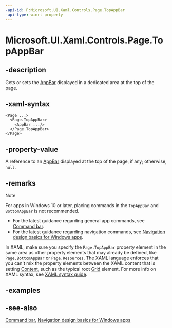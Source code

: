 ```yaml
---
-api-id: P:Microsoft.UI.Xaml.Controls.Page.TopAppBar
-api-type: winrt property
---
```


<!-- Property syntax
public Windows.UI.Xaml.Controls.AppBar TopAppBar { get;  set; }
-->

# Microsoft.UI.Xaml.Controls.Page.TopAppBar

## -description

Gets or sets the [AppBar](appbar.md) displayed in a dedicated area at the top of the page.

## -xaml-syntax

```xaml
<Page ...>
  <Page.TopAppBar>
    <AppBar .../>
  </Page.TopAppBar>
</Page>
```

## -property-value

A reference to an [AppBar](appbar.md) displayed at the top of the page, if any; otherwise, `null`.

## -remarks

> [!NOTE]
> For apps in Windows 10 or later, placing commands in the `TopAppBar` and `BottomAppBar` is not recommended.
>
> - For the latest guidance regarding general app commands, see [Command bar](/windows/apps/design/controls/command-bar).
> - For the latest guidance regarding navigation commands, see [Navigation design basics for Windows apps](/windows/apps/design/basics/navigation-basics).

In XAML, make sure you specify the `Page.TopAppBar` property element in the same area as other property elements that may already be defined, like `Page.BottomAppBar` or `Page.Resources`. The XAML language enforces that you can't mix the property elements between the XAML content that is setting [Content](usercontrol_content.md), such as the typical root [Grid](grid.md) element. For more info on XAML syntax, see [XAML syntax guide](/windows/uwp/xaml-platform/xaml-syntax-guide).

## -examples

## -see-also

[Command bar](/windows/apps/design/controls/command-bar), [Navigation design basics for Windows apps](/windows/apps/design/basics/navigation-basics)
